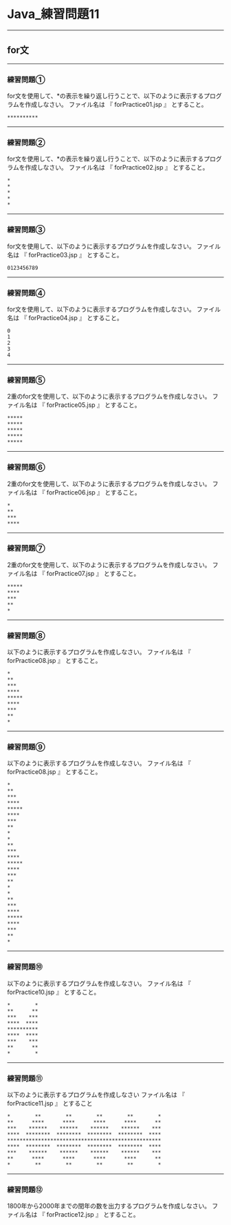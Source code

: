 # Java_練習問題11

---

## for文

---

### 練習問題①

for文を使用して、*の表示を繰り返し行うことで、以下のように表示するプログラムを作成しなさい。
ファイル名は 『 forPractice01.jsp 』 とすること。

```text
**********
```

---

### 練習問題②

for文を使用して、*の表示を繰り返し行うことで、以下のように表示するプログラムを作成しなさい。
ファイル名は 『 forPractice02.jsp 』 とすること。

```text
*
*
*
*
*
```

---

### 練習問題③

for文を使用して、以下のように表示するプログラムを作成しなさい。
ファイル名は 『 forPractice03.jsp 』 とすること。

```text
0123456789
```

---

### 練習問題④

for文を使用して、以下のように表示するプログラムを作成しなさい。
ファイル名は 『 forPractice04.jsp 』 とすること。

```text
0
1
2
3
4
```

---

### 練習問題⑤

2重のfor文を使用して、以下のように表示するプログラムを作成しなさい。
ファイル名は 『 forPractice05.jsp 』 とすること。

```text
*****
*****
*****
*****
*****
```

---

### 練習問題⑥

2重のfor文を使用して、以下のように表示するプログラムを作成しなさい。
ファイル名は 『 forPractice06.jsp 』 とすること。

```text
*
**
***
****
```

---

### 練習問題⑦

2重のfor文を使用して、以下のように表示するプログラムを作成しなさい。
ファイル名は 『 forPractice07.jsp 』 とすること。

```text
*****
****
***
**
*
```

---

### 練習問題⑧

以下のように表示するプログラムを作成しなさい。
ファイル名は 『 forPractice08.jsp 』 とすること。

```text
*
**
***
****
*****
****
***
**
*
```

---

### 練習問題⑨

以下のように表示するプログラムを作成しなさい。
ファイル名は 『 forPractice08.jsp 』 とすること。

```text
*
**
***
****
*****
****
***
**
*
*
**
***
****
*****
****
***
**
*
*
**
***
****
*****
****
***
**
*
```

---

### 練習問題⑩

以下のように表示するプログラムを作成しなさい。
ファイル名は 『 forPractice10.jsp 』 とすること。

```text
*        *
**      **
***    ***
****  ****
**********
****  ****
***    ***
**      **
*        *
```

---

### 練習問題⑪

以下のように表示するプログラムを作成しなさい
ファイル名は 『 forPractice11.jsp 』 とすること

```text
*        **        **        **        **        *
**      ****      ****      ****      ****      **
***    ******    ******    ******    ******    ***
****  ********  ********  ********  ********  ****
**************************************************
****  ********  ********  ********  ********  ****
***    ******    ******    ******    ******    ***
**      ****      ****      ****      ****      **
*        **        **        **        **        *
```

---

### 練習問題⑫

1800年から2000年までの閏年の数を出力するプログラムを作成しなさい。
ファイル名は 『 forPractice12.jsp 』 とすること。
